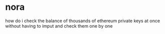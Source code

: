 # nora
how do i check the balance of thousands of ethereum private keys at once without having to imput and check them one by one
